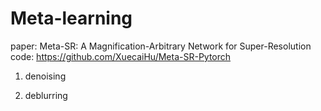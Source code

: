 # Meta-learning

paper: Meta-SR: A Magnification-Arbitrary Network for Super-Resolution
code: https://github.com/XuecaiHu/Meta-SR-Pytorch


1. denoising

2. deblurring
